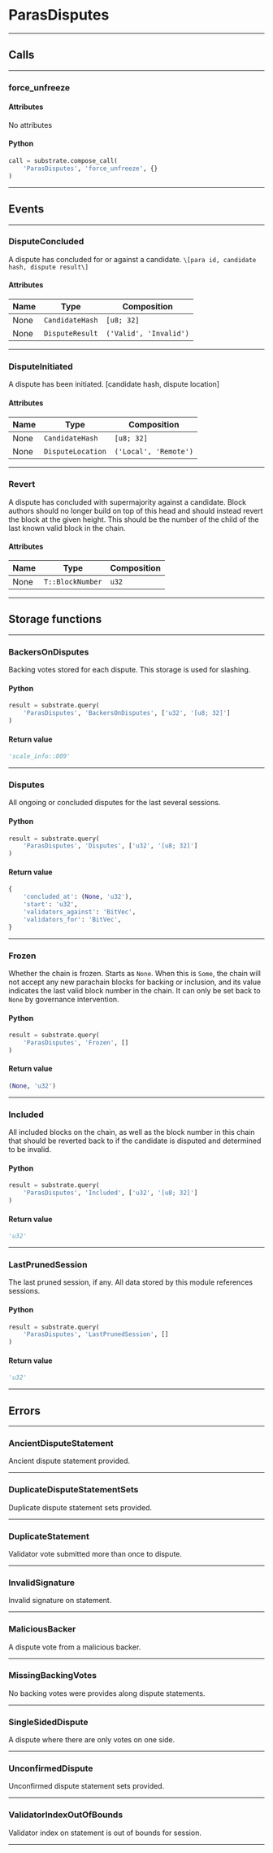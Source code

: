 
# ParasDisputes

---------
## Calls

---------
### force_unfreeze
#### Attributes
No attributes

#### Python
```python
call = substrate.compose_call(
    'ParasDisputes', 'force_unfreeze', {}
)
```

---------
## Events

---------
### DisputeConcluded
A dispute has concluded for or against a candidate.
`\[para id, candidate hash, dispute result\]`
#### Attributes
| Name | Type | Composition
| -------- | -------- | -------- |
| None | `CandidateHash` | ```[u8; 32]```
| None | `DisputeResult` | ```('Valid', 'Invalid')```

---------
### DisputeInitiated
A dispute has been initiated. \[candidate hash, dispute location\]
#### Attributes
| Name | Type | Composition
| -------- | -------- | -------- |
| None | `CandidateHash` | ```[u8; 32]```
| None | `DisputeLocation` | ```('Local', 'Remote')```

---------
### Revert
A dispute has concluded with supermajority against a candidate.
Block authors should no longer build on top of this head and should
instead revert the block at the given height. This should be the
number of the child of the last known valid block in the chain.
#### Attributes
| Name | Type | Composition
| -------- | -------- | -------- |
| None | `T::BlockNumber` | ```u32```

---------
## Storage functions

---------
### BackersOnDisputes
 Backing votes stored for each dispute.
 This storage is used for slashing.

#### Python
```python
result = substrate.query(
    'ParasDisputes', 'BackersOnDisputes', ['u32', '[u8; 32]']
)
```

#### Return value
```python
'scale_info::809'
```
---------
### Disputes
 All ongoing or concluded disputes for the last several sessions.

#### Python
```python
result = substrate.query(
    'ParasDisputes', 'Disputes', ['u32', '[u8; 32]']
)
```

#### Return value
```python
{
    'concluded_at': (None, 'u32'),
    'start': 'u32',
    'validators_against': 'BitVec',
    'validators_for': 'BitVec',
}
```
---------
### Frozen
 Whether the chain is frozen. Starts as `None`. When this is `Some`,
 the chain will not accept any new parachain blocks for backing or inclusion,
 and its value indicates the last valid block number in the chain.
 It can only be set back to `None` by governance intervention.

#### Python
```python
result = substrate.query(
    'ParasDisputes', 'Frozen', []
)
```

#### Return value
```python
(None, 'u32')
```
---------
### Included
 All included blocks on the chain, as well as the block number in this chain that
 should be reverted back to if the candidate is disputed and determined to be invalid.

#### Python
```python
result = substrate.query(
    'ParasDisputes', 'Included', ['u32', '[u8; 32]']
)
```

#### Return value
```python
'u32'
```
---------
### LastPrunedSession
 The last pruned session, if any. All data stored by this module
 references sessions.

#### Python
```python
result = substrate.query(
    'ParasDisputes', 'LastPrunedSession', []
)
```

#### Return value
```python
'u32'
```
---------
## Errors

---------
### AncientDisputeStatement
Ancient dispute statement provided.

---------
### DuplicateDisputeStatementSets
Duplicate dispute statement sets provided.

---------
### DuplicateStatement
Validator vote submitted more than once to dispute.

---------
### InvalidSignature
Invalid signature on statement.

---------
### MaliciousBacker
A dispute vote from a malicious backer.

---------
### MissingBackingVotes
No backing votes were provides along dispute statements.

---------
### SingleSidedDispute
A dispute where there are only votes on one side.

---------
### UnconfirmedDispute
Unconfirmed dispute statement sets provided.

---------
### ValidatorIndexOutOfBounds
Validator index on statement is out of bounds for session.

---------